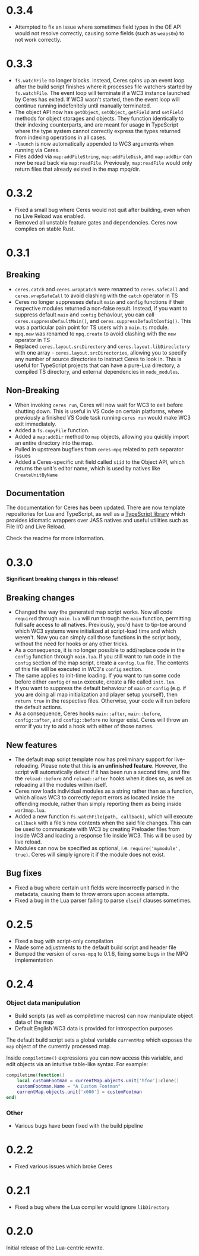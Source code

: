 # 0.3.4

* Attempted to fix an issue where sometimes field types in the OE API would not resolve correctly, causing some fields (such as `weapsOn`) to not work correctly.

# 0.3.3

* `fs.watchFile` no longer blocks. instead, Ceres spins up an event loop after the build script finishes where it processes file watchers started by `fs.watchFile`. The event loop will terminate if a WC3 instance launched by Ceres has exited. If WC3 wasn't started, then the event loop will continue running indefenitely until manually terminated.
* The object API now has `getObject`, `setObject`, `getField` and `setField` methods for object storages and objects. They function identically to their indexing counterparts, and are meant for usage in TypeScript where the type system cannot correctly express the types returned from indexing operations in all cases.
* `-launch` is now automatically appended to WC3 arguments when running via Ceres.
* Files added via `map:addFileString`, `map:addFileDisk`, and `map:addDir` can now be read back via `map:readFile`. Previously, `map:readFile` would only return files that already existed in the map mpq/dir.

# 0.3.2

* Fixed a small bug where Ceres would not quit after building, even when no Live Reload was enabled.
* Removed all unstable feature gates and dependencies. Ceres now compiles on stable Rust.

# 0.3.1

## Breaking
* `ceres.catch` and `ceres.wrapCatch` were renamed to `ceres.safeCall` and `ceres.wrapSafeCall` to avoid clashing with the `catch` operator in TS
* Ceres no longer suppresses default `main` and `config` functions if their respective modules returned a non-false result. Instead, if you want to suppress default `main` and `config` behaviour, you can call `ceres.suppressDefaultMain()`, and `ceres.suppressDefaultConfig()`. This was a particular pain point for TS users with a `main.ts` module.
* `mpq.new` was renamed to `mpq.create` to avoid clashing with the `new` operator in TS
* Replaced `ceres.layout.srcDirectory` and `ceres.layout.libDireclctory` with one array - `ceres.layout.srcDirectories`, allowing you to specify any number of source directories to instruct Ceres to look in. This is useful for TypeScript projects that can have a pure-Lua directory, a compiled TS directory, and external dependencies in `node_modules`.

## Non-Breaking
* When invoking `ceres run`, Ceres will now wait for WC3 to exit before shutting down. This is useful in VS Code on certain platforms, where previously a finished VS Code task running `ceres run` would make WC3 exit immediately.
* Added a `fs.copyFile` function.
* Added a `map:addDir` method to `map` objects, allowing you quickly import an entire directory into the map.
* Pulled in upstream bugfixes from `ceres-mpq` related to path separator issues
* Added a Ceres-specific unit field called `siid` to the Object API, which returns the unit's editor name, which is used by natives like `CreateUnitByName`

## Documentation

The documentation for Ceres has been updated. There are now template repositories for Lua and TypeScript, as well as a [TypeScript library](https://github.com/ceres-wc3/cerrie) which provides idiomatic wrappers over JASS natives and useful utilities such as File I/O and Live Reload.

Check the readme for more information. 

# 0.3.0

__Significant breaking changes in this release!__

## Breaking changes
* Changed the way the generated map script works. Now all code `require`d through `main.lua` will run through the `main` function, permitting full safe access to all natives. Previously, you'd have to tip-toe around which WC3 systems were initialized at script-load time and which weren't. Now you can simply call those functions in the script body, without the need for hooks or any other tricks.
* As a consequence, it is no longer possible to add/replace code in the `config` function through `main.lua`. If you still want to run code in the `config` section of the map script, create a `config.lua` file. The contents of this file will be executed in WC3's `config` section.
* The same applies to init-time loading. If you want to run some code before either `config` or `main` execute, create a file called `init.lua`.
* If you want to suppress the default behaviour of `main` or `config` (e.g. if you are doing all map initialization and player setup yourself), then `return true` in the respective files. Otherwise, your code will run before the default actions.
* As a consequence, Ceres hooks `main::after`, `main::before`, `config::after`, and `config::before` no longer exist. Ceres will throw an error if you try to add a hook with either of those names.
## New features
* The default map script template now has preliminary support for live-reloading. Please note that this __is an unfinished feature__. However, the script will automatically detect if it has been run a second time, and fire the `reload::before` and `reload::after` hooks when it does so, as well as reloading all the modules within itself.
* Ceres now loads individual modules as a string rather than as a function, which allows WC3 to correctly report errors as located inside the offending module, rather than simply reporting them as being inside `war3map.lua`.
* Added a new function `fs.watchFile(path, callback)`, which will execute `callback` with a file's new contents when the said file changes. This can be used to communicate with WC3 by creating Preloader files from inside WC3 and loading a response file inside WC3. This will be used by live reload.
* Modules can now be specified as optional, i.e. `require('mymodule', true)`. Ceres will simply ignore it if the module does not exist.

## Bug fixes
* Fixed a bug where certain unit fields were incorrectly parsed in the metadata, causing them to throw errors upon access attempts.
* Fixed a bug in the Lua parser failing to parse `elseif` clauses sometimes.

# 0.2.5

* Fixed a bug with script-only compilation
* Made some adjustments to the default build script and header file
* Bumped the version of `ceres-mpq` to 0.1.6, fixing some bugs in the MPQ implementation

# 0.2.4

### Object data manipulation
* Build scripts (as well as compiletime macros) can now manipulate object data of the map
* Default English WC3 data is provided for introspection purposes

The default build script sets a global variable `currentMap` which exposes the `map` object of the currently processed map.

Inside `compiletime()` expressions you can now access this variable, and edit objects via an intuitive table-like syntax. For example:
```lua
compiletime(function()
    local customFootman = currentMap.objects.unit['hfoo']:clone()
    customFootman.Name = "A Custom Footman"
    currentMap.objects.unit['x000'] = customFootman
end)
```

### Other

* Various bugs have been fixed with the build pipeline

# 0.2.2

* Fixed various issues which broke Ceres

# 0.2.1

* Fixed a bug where the Lua compiler would ignore `libDirectory`

# 0.2.0

Initial release of the Lua-centric rewrite.